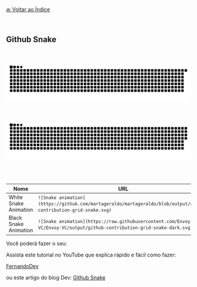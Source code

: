 <br>[🔙 Voltar ao Índice](./README.md)<br>

<br>


## Github Snake

<br>

  
![Snake animation](https://github.com/martageraldo/martageraldo/blob/output/github-contribution-grid-snake.svg)

<br>

![Snake animation](https://raw.githubusercontent.com/Envoy-VC/Envoy-VC/output/github-contribution-grid-snake-dark.svg)

<br>
<br>
  
  
 | Nome |                    URL                          |
 |------|-------------------------------------------------| 
 |White Snake Animation|```![Snake animation](https://github.com/martageraldo/martageraldo/blob/output/github-contribution-grid-snake.svg) ```| 
 |Black Snake Animation|```![Snake animation](https://raw.githubusercontent.com/Envoy-VC/Envoy-VC/output/github-contribution-grid-snake-dark.svg) ```| 

Você poderá fazer o seu:

Assista este tutorial no YouTube que explica rápido e fácil como fazer:

[FernandoDev](https://www.youtube.com/watch?v=JywQJ2qHfPg)

ou este artigo do blog Dev: [Github Snake](https://dev.to/henriquelopes42/como-adicionar-o-snake-game-jogo-da-cobrinha-no-seu-perfil-do-github-40m2)

<br>
<!--
```
![Snake animation](https://github.com/seu-usuário-aqui/seu-usuário-aqui/blob/output/github-contribution-grid-snake.svg)
```

Tome cuidado para colocar o seu nome de usuário do GitHub  correto onde diz `seu-usuario-aqui` seu para que seja demonstrado seu grid de contribuições, caso contrário, poderá dar erro.

Em seguida, vá em Actions e selecione set up a workflow yourself →

imagem1

E cole o seguinte código no editor de texto que irá abrir:
<!--

```
name: Generate Datas

on:
  schedule: # execute every 12 hours
    - cron: "* */12 * * *"
  workflow_dispatch:

jobs:
  build:
    name: Jobs to update datas
    runs-on: ubuntu-latest
    steps:
      # Snake Animation
      - uses: Platane/snk@master
        id: snake-gif
        with:
          github_user_name: seu-usuário-aqui
          svg_out_path: dist/github-contribution-grid-snake.svg

      - uses: crazy-max/ghaction-github-pages@v2.1.3
        with:
          target_branch: output
          build_dir: dist
        env:
          GITHUB_TOKEN: ${{ secrets.GITHUB_TOKEN }} 
          
          ```

         
         
 Aqui, novamente tome cuidado para  colocar o seu nome de usuário do GitHub  correto onde diz `seu-usuario-aqui` seu para que seja demonstrado seu grid de contribuições, caso contrário, poderá dar erro.

E clique em **Start commit** e **Commit new file**:
 <br>
imagem
 <br>
 
 Concluído! A cada 12 horas a animação será atualizada, mas você pode rodar selecionando o arquivo yml e em seguida, **View runs**:
imagem

<br>
E rodar com **Run workflow**

imagem

<br>
-->


